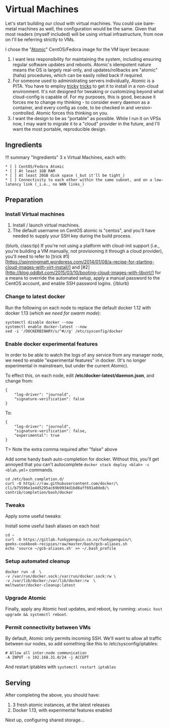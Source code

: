 # Virtual Machines

Let's start building our cloud with virtual machines. You could use bare-metal machines as well, the configuration would be the same. Given that most readers (myself included) will be using virtual infrastructure, from now on I'll be referring strictly to VMs.

I chose the "[Atomic](https://www.projectatomic.io/)" CentOS/Fedora image for the VM layer because:

1. I want less responsibility for maintaining the system, including ensuring regular software updates and reboots. Atomic's idempotent nature means the OS is largely real-only, and updates/rollbacks are "atomic" (haha) procedures, which can be easily rolled back if required.
2. For someone used to administrating servers individually, Atomic is a PITA. You have to employ [tricky](https://spinningmatt.wordpress.com/2014/01/08/a-recipe-for-starting-cloud-images-with-virt-install/) [tricks](http://blog.oddbit.com/2015/03/10/booting-cloud-images-with-libvirt/) to get it to install in a non-cloud environment. It's not designed for tweaking or customizing beyond what cloud-config is capable of. For my purposes, this is good, because it forces me to change my thinking - to consider every daemon as a container, and every config as code, to be checked in and version-controlled. Atomic forces this thinking on you.
3. I want the design to be as "portable" as possible. While I run it on VPSs now, I may want to migrate it to a "cloud" provider in the future, and I'll want the most portable, reproducible design.

## Ingredients

!!! summary "Ingredients"
    3 x Virtual Machines, each with:

    * [ ] CentOS/Fedora Atomic
    * [ ] At least 1GB RAM
    * [ ] At least 20GB disk space (_but it'll be tight_)
    * [ ] Connectivity to each other within the same subnet, and on a low-latency link (_i.e., no WAN links_)


## Preparation

### Install Virtual machines

1. Install / launch virtual machines.
2. The default username on CentOS atomic is "centos", and you'll have needed to supply your SSH key during the build process.

{blurb, class:tip}
    If you're not using a platform with cloud-init support (i.e., you're building a VM manually, not provisioning it through a cloud provider), you'll need to refer to [trick #1][https://spinningmatt.wordpress.com/2014/01/08/a-recipe-for-starting-cloud-images-with-virt-install/] and [#2][http://blog.oddbit.com/2015/03/10/booting-cloud-images-with-libvirt/] for a means to override the automated setup, apply a manual password to the CentOS account, and enable SSH password logins.
{/blurb}

### Change to latest docker

Run the following on each node to replace the default docker 1.12 with docker 1.13 (_which we need for swarm mode_):
```
systemctl disable docker --now
systemctl enable docker-latest --now
sed -i '/DOCKERBINARY/s/^#//g' /etc/sysconfig/docker
```

### Enable docker experimental features

In order to be able to watch the logs of any service from any manager node, we need to enable "experimental features" in docker. (It's no longer experimental in mainstream, but under the current Atomic).

To effect this, on each node, edit **/etc/docker-latest/daemon.json**, and change from:

```
{
    "log-driver": "journald",
    "signature-verification": false
}
```

To:

```
{
    "log-driver": "journald",
    "signature-verification": false,
    "experimental": true
}
```

T>    Note the extra comma required after "false" above

Add some handy bash auto-completion for docker. Without this, you'll get annoyed that you can't autocomplete ```docker stack deploy <blah> -c <blah.yml>``` commands.

```
cd /etc/bash_completion.d/
curl -O https://raw.githubusercontent.com/docker/\
cli/b75596e1e4d5295ac69b9934d1bd8aff691a0de8/\
contrib/completion/bash/docker
```

### Tweaks

Apply some useful tweaks:

Install some useful bash aliases on each host
```
cd ~
curl -O https://gitlab.funkypenguin.co.nz/funkypenguin/\
geeks-cookbook-recipies/raw/master/bash/gcb-aliases.sh
echo 'source ~/gcb-aliases.sh' >> ~/.bash_profile
```

### Setup automated cleanup

```
docker run -d  \
-v /var/run/docker.sock:/var/run/docker.sock:rw \
-v /var/lib/docker:/var/lib/docker:rw  \
meltwater/docker-cleanup:latest
```

### Upgrade Atomic

Finally, apply any Atomic host updates, and reboot, by running: ```atomic host upgrade && systemctl reboot```.

### Permit connectivity between VMs

By default, Atomic only permits incoming SSH. We'll want to allow all traffic between our nodes, so add something like this to /etc/sysconfig/iptables:

```
# Allow all inter-node communication
-A INPUT -s 192.168.31.0/24 -j ACCEPT
```

And restart iptables with ```systemctl restart iptables```

## Serving

After completing the above, you should have:

1. 3 fresh atomic instances, at the latest releases
2. Docker 1.13, with experimental features enabled

Next up, configuring shared storage...
